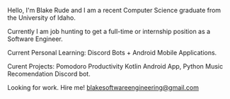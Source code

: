 Hello, I'm Blake Rude and I am a recent Computer Science graduate from the University of Idaho.

Currently I am job hunting to get a full-time or internship position as a Software Engineer.


Current Personal Learning: Discord Bots + Android Mobile Applications.

Curent Projects: Pomodoro Productivity Kotlin Android App, Python Music Recomendation Discord bot.

Looking for work. Hire me! blakesoftwareengineering@gmail.com

<!---
BlakeRude/BlakeRude is a ✨ special ✨ repository because its `README.md` (this file) appears on your GitHub profile.
You can click the Preview link to take a look at your changes.
--->
